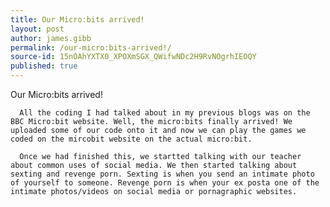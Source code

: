 ```yaml
---
title: Our Micro:bits arrived!
layout: post
author: james.gibb
permalink: /our-micro:bits-arrived!/
source-id: 15nOAhYXTX0_XPOXmSGX_QWifwNDc2H9RvNOgrhIEOQY
published: true
---
```

Our Micro:bits arrived!

      All the coding I had talked about in my previous blogs was on the BBC Micro:bit website. Well, the micro:bits finally arrived! We uploaded some of our code onto it and now we can play the games we coded on the mircobit website on the actual micro:bit.

      Once we had finished this, we startted talking with our teacher about common uses of social media. We then started talking about sexting and revenge porn. Sexting is when you send an intimate photo of yourself to someone. Revenge porn is when your ex posta one of the intimate photos/videos on social media or pornagraphic websites.

